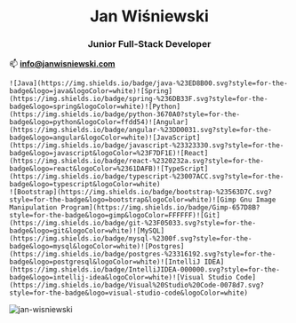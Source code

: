 <h1 align="center">Jan Wiśniewski</h1>
<h3 align="center">Junior Full-Stack Developer</h3>

📫 **info@janwisniewski.com**

	![Java](https://img.shields.io/badge/java-%23ED8B00.svg?style=for-the-badge&logo=java&logoColor=white)![Spring](https://img.shields.io/badge/spring-%236DB33F.svg?style=for-the-badge&logo=spring&logoColor=white)![Python](https://img.shields.io/badge/python-3670A0?style=for-the-badge&logo=python&logoColor=ffdd54)![Angular](https://img.shields.io/badge/angular-%23DD0031.svg?style=for-the-badge&logo=angular&logoColor=white)![JavaScript](https://img.shields.io/badge/javascript-%23323330.svg?style=for-the-badge&logo=javascript&logoColor=%23F7DF1E)![React](https://img.shields.io/badge/react-%2320232a.svg?style=for-the-badge&logo=react&logoColor=%2361DAFB)![TypeScript](https://img.shields.io/badge/typescript-%23007ACC.svg?style=for-the-badge&logo=typescript&logoColor=white)	
	![Bootstrap](https://img.shields.io/badge/bootstrap-%23563D7C.svg?style=for-the-badge&logo=bootstrap&logoColor=white)![Gimp Gnu Image Manipulation Program](https://img.shields.io/badge/Gimp-657D8B?style=for-the-badge&logo=gimp&logoColor=FFFFFF)![Git](https://img.shields.io/badge/git-%23F05033.svg?style=for-the-badge&logo=git&logoColor=white)![MySQL](https://img.shields.io/badge/mysql-%2300f.svg?style=for-the-badge&logo=mysql&logoColor=white)![Postgres](https://img.shields.io/badge/postgres-%23316192.svg?style=for-the-badge&logo=postgresql&logoColor=white)![IntelliJ IDEA](https://img.shields.io/badge/IntelliJIDEA-000000.svg?style=for-the-badge&logo=intellij-idea&logoColor=white)![Visual Studio Code](https://img.shields.io/badge/Visual%20Studio%20Code-0078d7.svg?style=for-the-badge&logo=visual-studio-code&logoColor=white)


<p><img align="center" src="https://github-readme-stats.vercel.app/api/top-langs?username=jan-wisniewski&show_icons=true&locale=en&layout=compact" alt="jan-wisniewski" /></p>
